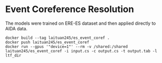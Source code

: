 # Event Coreference Resolution


The models were trained on ERE-ES dataset and then applied directly to AIDA data.

```
docker build --tag laituan245/es_event_coref .
docker push laituan245/es_event_coref
docker run --gpus '"device=1"' --rm -v /shared:/shared laituan245/es_event_coref -i input.cs -c output.cs -t output.tab -l ltf_dir
```
